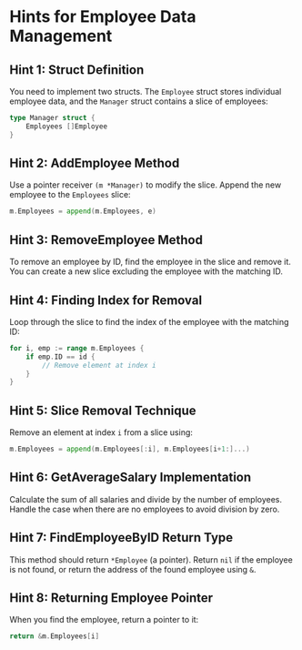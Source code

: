 # Hints for Employee Data Management

## Hint 1: Struct Definition
You need to implement two structs. The `Employee` struct stores individual employee data, and the `Manager` struct contains a slice of employees:
```go
type Manager struct {
    Employees []Employee
}
```

## Hint 2: AddEmployee Method
Use a pointer receiver `(m *Manager)` to modify the slice. Append the new employee to the `Employees` slice:
```go
m.Employees = append(m.Employees, e)
```

## Hint 3: RemoveEmployee Method
To remove an employee by ID, find the employee in the slice and remove it. You can create a new slice excluding the employee with the matching ID.

## Hint 4: Finding Index for Removal
Loop through the slice to find the index of the employee with the matching ID:
```go
for i, emp := range m.Employees {
    if emp.ID == id {
        // Remove element at index i
    }
}
```

## Hint 5: Slice Removal Technique
Remove an element at index `i` from a slice using:
```go
m.Employees = append(m.Employees[:i], m.Employees[i+1:]...)
```

## Hint 6: GetAverageSalary Implementation
Calculate the sum of all salaries and divide by the number of employees. Handle the case when there are no employees to avoid division by zero.

## Hint 7: FindEmployeeByID Return Type
This method should return `*Employee` (a pointer). Return `nil` if the employee is not found, or return the address of the found employee using `&`.

## Hint 8: Returning Employee Pointer
When you find the employee, return a pointer to it:
```go
return &m.Employees[i]
``` 